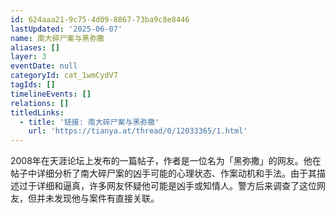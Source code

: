 ```yaml
---
id: 624aaa21-9c75-4d09-8867-73ba9c8e8446
lastUpdated: '2025-06-07'
name: 南大碎尸案与黑弥撒
aliases: []
layer: 3
eventDate: null
categoryId: cat_1wmCydV7
tagIds: []
timelineEvents: []
relations: []
titledLinks:
  - title: '链接: 南大碎尸案与黑弥撒'
    url: 'https://tianya.at/thread/0/12033365/1.html'
---
```

2008年在天涯论坛上发布的一篇帖子，作者是一位名为「黑弥撒」的网友。他在帖子中详细分析了南大碎尸案的凶手可能的心理状态、作案动机和手法。由于其描述过于详细和逼真，许多网友怀疑他可能是凶手或知情人。警方后来调查了这位网友，但并未发现他与案件有直接关联。
